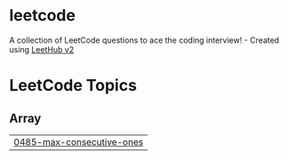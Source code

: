 # leetcode
A collection of LeetCode questions to ace the coding interview! - Created using [LeetHub v2](https://github.com/arunbhardwaj/LeetHub-2.0)

<!---LeetCode Topics Start-->
# LeetCode Topics
## Array
|  |
| ------- |
| [0485-max-consecutive-ones](https://github.com/khushi-satav/leetcode/tree/master/0485-max-consecutive-ones) |
<!---LeetCode Topics End-->